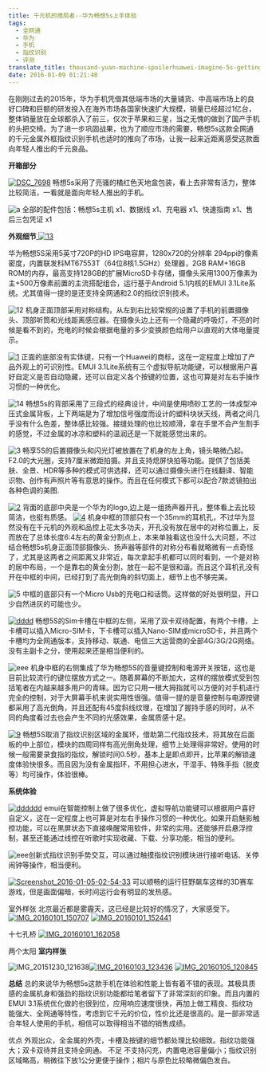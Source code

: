 ```yaml
---
title: 千元机的搅局者--华为畅想5s上手体验
tags:
  - 全网通
  - 华为
  - 手机
  - 指纹识别
  - 评测
translate_title: thousand-yuan-machine-spoilerhuawei-imagine-5s-getting-started-experience
date: 2016-01-09 01:21:48
---
```


在刚刚过去的2015年，华为手机凭借其低端市场的大量铺货、中高端市场上的良好口碑和巨额的研发投入在海外市场各国家快速扩大规模，销量已经超过1亿台，整体销量放在全球都杀入了前三，仅次于苹果和三星，当之无愧的做到了国产手机的头把交椅。为了进一步巩固战果，也为了顺应市场的需要，畅想5s这款全网通的千元金属外框指纹识别手机也适时的推向了市场，让我一起来近距离感受这款面向年轻人推出的千元良品。

**开箱部分**

[
](http://www.joylab.cn/wp-content/uploads/2016/01/a.jpg) [![DSC_7698](http://www.joylab.cn/wp-content/uploads/2016/01/DSC_7698.jpg)](http://www.joylab.cn/wp-content/uploads/2016/01/DSC_7698.jpg)
畅想5s采用了亮骚的橘红色天地盒包装，看上去非常有活力，整体比较简洁，一看就是面向年轻人推出的手机。

![a](http://www.joylab.cn/wp-content/uploads/2016/01/a.jpg)
全部的配件包括：畅想5s主机 x1、数据线 x1、充电器 x1、快速指南 x1、售后三包凭证 x1

**外观细节**[
](http://www.joylab.cn/wp-content/uploads/2016/01/12.jpg) [![13](http://www.joylab.cn/wp-content/uploads/2016/01/13.jpg)](http://www.joylab.cn/wp-content/uploads/2016/01/13.jpg)

华为畅想5S采用5英寸720P的HD IPS电容屏，1280x720的分辨率 294ppi的像素密度，内置联发科MT67553T（64位8核1.5GHz）处理器，2GB RAM+16GB ROM的内存，最高支持128GB的扩展MicroSD卡存储，摄像头采用1300万像素为主+500万像素前置的主流搭配组合，运行基于Android 5.1内核的EMUI 3.1Lite系统。尤其值得一提的是还支持全网通和2.0的指纹识别技术。

![12](http://www.joylab.cn/wp-content/uploads/2016/01/12.jpg)
机身正面顶部采用对称结构，从左到右比较常规的设置了手机的前置摄像头、顶部听筒和光线距离感应器。在摄像头边上还有一个隐藏的呼吸灯，不亮的时候是看不到的，充电的时候会根据电量的多少变换颜色给用户以直观的大体电量提示。

[![1](http://www.joylab.cn/wp-content/uploads/2016/01/1.jpg)](http://www.joylab.cn/wp-content/uploads/2016/01/1.jpg)
正面的底部没有实体键，只有一个Huawei的商标，这在一定程度上增加了产品外观上的可识别性。EMUI 3.1Lite系统有三个虚拟导航功能键，可以根据用户喜好自定义是否自动隐藏，还可以自定义各个按键的位置，这也可算是对左右手操作习惯的一种优化。

![14](http://www.joylab.cn/wp-content/uploads/2016/01/14.jpg)
畅想5s的背部采用了三段式的经典设计，中间是使用喷砂工艺的一体成型冲压式金属背板，上下两端是为了增加信号强度而设计的塑料块状天线，两者之间几乎没有什么色差，整体感比较强。​接缝处理的也比较顺滑，拿在手里不会产生割手的感觉，不过金属的冰凉和塑料的温润还是一下就能感觉出来的。

![3](http://www.joylab.cn/wp-content/uploads/2016/01/3.jpg)
畅享5S的后置摄像头和闪光灯被放置在了机身的左上角，镜头略微凸起。F2.0的大光圈，支持7厘米微距拍摄。并且支持熄屏快拍等功能。提供了包括美肤、全景、HDR等多种的模式可供选择，还可以通过摄像头进行在线翻译、智能识物、创作有声照片等有意思的操作。而且在任何模式下都可以配合7款滤镜拍出各种色调的美图.

[![2](http://www.joylab.cn/wp-content/uploads/2016/01/2.jpg)](http://www.joylab.cn/wp-content/uploads/2016/01/2.jpg)
背面的底部中央是一个华为的logo,边上是一组扬声器开孔，整体看上去比较简洁，也挺有质感。
[![4](http://www.joylab.cn/wp-content/uploads/2016/01/4.jpg)](http://www.joylab.cn/wp-content/uploads/2016/01/4.jpg)
机身中框的顶部只有一个35mm的耳机孔，不过华为显然没有在千元机的外观和品控上花太多功夫，开孔没有放在居中的对称位置上，反而放在了总体长度6:4左右的黄金分割点上，本来单独看这也没什么大问题，不过结合畅想5s机身正面顶部摄像头、扬声器等部件的对称分布看就略微有一点奇怪了，尤其是这两者之间距离又非常近，每次拿起手机都可以同时看到，一个是对称的居中布局，一个是靠右的黄金分割，放在一起不是很和谐。而且这个耳机孔没有开在中框的中间，已经打到了高光倒角的斜切面上，细节上也不够完美。

![5](http://www.joylab.cn/wp-content/uploads/2016/01/5.jpg)
中框的底部只有一个Micro Usb的充电口和话筒。这样做的好处很明显，开口少自然进灰的可能也少。

[![dddd](http://www.joylab.cn/wp-content/uploads/2016/01/dddd.jpg)](http://www.joylab.cn/wp-content/uploads/2016/01/dddd.jpg)
畅想5S的Sim卡槽在中框的左侧，采用了双卡双待配置，有两个卡槽，上卡槽可以插入Micro-SIM卡，下卡槽可以插入Nano-SIM或microSD卡，并且两个卡槽均为全网通版本，支持移动、联通、电信三大运营商的全部4G/3G/2G网络。没有主副卡之分，使用起来还是相当便利的。

![eee](http://www.joylab.cn/wp-content/uploads/2016/01/eee.jpg)
机身中框的右侧集成了华为畅想5S的音量键控制和电源开关按钮，这也是目前比较流行的键位摆放方式之一。随着屏幕的不断加大，这样的摆放模式受到包括笔者在内越来越多用户的青睐。因为它只用一根大拇指就可以方便的对手机进行完全的控制，对于大屏幕手机来说实用性很强。值得一提的是音量控制与电源按键都采用了高光倒角，并且还配有45度斜线纹理，在增加了握持手感的同时，从不同的角度看过去也会产生不同的光感效果，金属质感十足。

[![9](http://www.joylab.cn/wp-content/uploads/2016/01/9.jpg)](http://www.joylab.cn/wp-content/uploads/2016/01/9.jpg)
畅想5S取消了指纹识别区域的金属环，借助第二代指纹技术，将其放在后面板的中上部位，模块的四周同样有高光倒角处理，细节上处理得非常好。使用的时候一般需要录食指的指纹，解锁时间0.5秒，基本上是即点即开，比苹果的解锁速度体验快很多。而且因为没有金属指环，不用担心进水，干湿手、特殊手指（脱皮等）均可操作，体验很棒。

**系统体验​**

[![dddddd](http://www.joylab.cn/wp-content/uploads/2016/01/dddddd.jpg)](http://www.joylab.cn/wp-content/uploads/2016/01/dddddd.jpg)
emui在智能控制上做了很多优化，虚拟导航功能键可以根据用户喜好自定义，这在一定程度上也可算是对左右手操作习惯的一种优化。如果开启魅影触控功能，可以在黑屏状态下直接唤醒常用软件，非常的实用。还能够开启悬浮控制，甚至还能通过线控在听歌时实现收藏、下载、分享功能，相当的便利。

![eee](http://www.joylab.cn/wp-content/uploads/2016/01/eee1.jpg)
​创新式指纹识别手势交互，可以通过触摸指纹识别模块进行接听电话、关停闹钟等操作，相当便利。

[![Screenshot_2016-01-05-02-54-33](http://www.joylab.cn/wp-content/uploads/2016/01/Screenshot_2016-01-05-02-54-33.jpg)](http://www.joylab.cn/wp-content/uploads/2016/01/Screenshot_2016-01-05-02-54-33.jpg)
可以顺畅的运行狂野飙车这样的3D赛车游戏，但是画面偏暗，长时间运行会有明显的发热感。

室外样张​
北京最近都是雾霾天，这已经是比较好的情况​了，大家感受下。[
](http://www.joylab.cn/wp-content/uploads/2016/01/eee1.jpg) [
](http://www.joylab.cn/wp-content/uploads/2016/01/IMG_20151230_121638.jpg) [![IMG_20160101_150707](http://www.joylab.cn/wp-content/uploads/2016/01/IMG_20160101_150707.jpg)](http://www.joylab.cn/wp-content/uploads/2016/01/IMG_20160101_150707.jpg) [![IMG_20160101_152441](http://www.joylab.cn/wp-content/uploads/2016/01/IMG_20160101_152441.jpg)](http://www.joylab.cn/wp-content/uploads/2016/01/IMG_20160101_152441.jpg)

十七孔桥 [![IMG_20160101_162058](http://www.joylab.cn/wp-content/uploads/2016/01/IMG_20160101_162058.jpg)](http://www.joylab.cn/wp-content/uploads/2016/01/IMG_20160101_162058.jpg)

两个太阳
​**室内样张**

![IMG_20151230_121638](http://www.joylab.cn/wp-content/uploads/2016/01/IMG_20151230_121638.jpg)[![IMG_20160103_123436](http://www.joylab.cn/wp-content/uploads/2016/01/IMG_20160103_123436.jpg)](http://www.joylab.cn/wp-content/uploads/2016/01/IMG_20160103_123436.jpg) [![IMG_20160105_120845](http://www.joylab.cn/wp-content/uploads/2016/01/IMG_20160105_120845.jpg)](http://www.joylab.cn/wp-content/uploads/2016/01/IMG_20160105_120845.jpg)

**总结**
总的来说华为畅想5s这款手机在体验和性能上皆有着不错的表现。其极具质感的金属机身和强劲的指纹识别功能都给笔者留下了非常深刻的印象。而且内置的EMUI 3.1系统优化做的也很到位，应用响应速度很快，再加上做工精良、指纹功能强大、全网通等特性，考虑到它千元的价位，性价比还是很高的。是一部非常适合年轻人使用的手机，相信可以取得相当不错的销售成绩。

优点
外观出众，全金属的外壳，卡槽及按键的细节都处理比较细致。指纹功能强大；双卡双待并且支持全网通。
不足
不支持闪充，内置电池容量偏小；指纹识别区域略高，稍微往下放1公分更便于操作；相片与原色比较略微偏色发白。